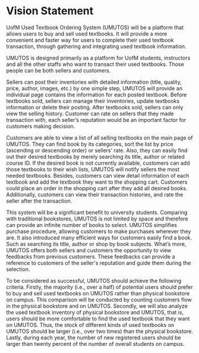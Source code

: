 # Vision Statement

UofM Used Textbook Ordering System (UMUTOS) will be a platform that allows users to buy and sell used textbooks. It will provide a more convenient and faster way for users to complete their used textbook transaction, through gathering and integrating used textbook information. 

UMUTOS is designed primarily as a platform for UofM students, instructors and all the other staffs who want to transact their used textbooks. Those people can be both sellers and customers.

Sellers can post their inventories with detailed information (title, quality, price, author, images, etc.) by one simple step, UMUTOS will provide an individual page contains the information for each posted textbook. Before textbooks sold, sellers can manage their inventories, update textbooks information or delete their posting. After textbooks sold, sellers can only view the selling history. Customer can rate on sellers that they made transaction with, each seller’s reputation would be an important factor for customers making decision. 

Customers are able to view a list of all selling textbooks on the main page of UMUTOS. They can find book by its categories, sort the list by price (ascending or descending order) or sellers’ rate. Also, they can easily find out their desired textbooks by merely searching its title, author or related course ID. If the desired book is not currently available, customers can add those textbooks to their wish lists, UMUTOS will notify sellers the most needed textbooks. Besides, customers can view detail information of each textbook and add the textbook they want to the shopping cart. Customers could place an order in the shopping cart after they add all desired books. Additionally, customers can view their transaction histories, and rate the seller after the transaction.

This system will be a significant benefit to university students. Comparing with traditional bookstores, UMUTOS is not limited by space and therefore can provide an infinite number of books to select. UMUTOS simplifies purchase procedure, allowing customers to make purchases wherever they are. It also introduced many efficient ways for customers easily find a book. Such as searching its title, author or shop by book subjects. What’s more, UMUTOS offers both sellers and customers the opportunity to view feedbacks from previous customers. These feedbacks can provide a reference to customers of the seller's reputation and guide them during the selection. 

To be considered as successful, UMUTOS should achieve the following criteria. Firstly, the majority (i.e., over a half) of potential users should prefer to buy and sell used textbooks on UMUTOS rather than physical bookstore on campus. This comparison will be conducted by counting customers flow in the physical bookstore and on UMUTOS. Secondly, we will also analyze the used textbook inventory of physical bookstore and UMUTOS, that is, users should be more comfortable to find the used textbook that they want on UMUTOS. Thus, the stock of different kinds of used textbooks on UMUTOS should be larger (i.e., over two times) than the physical bookstore. Lastly, during each year, the number of new registered users should be larger than twenty percent of the number of overall students on campus.
